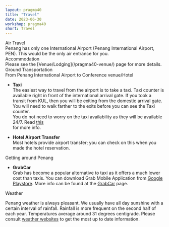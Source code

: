 ```yaml
---
layout: pragma40
title: "Travel"
date: 2023-06-30
workshop: pragma40
short: Travel
---
```


<div class="border40">Air Travel</div>
Penang has only one International Airport (Penang International Airport, PEN). 
This would be the only air entrance for you.

<div class="border40">Accommodation</div>
Please see the [Venue/Lodging](/pragma40-venue/) page for more details.

<div class="border40">Ground Transportation</div>

<div class="subtitle">From Penang International Airport to Conference venue/Hotel</div> 

- **Taxi** <br>
  The easiest way to travel from the airport is to take a taxi. Taxi counter is
  available right in front of the international arrival gate. If you took
  a transit from KUL, then you will be exiting from the domestic arrival gate.
  You will need to walk farther to the exits before you can see the Taxi counter. 
  <br>
  You do not need to worry on the taxi availability as they will be available
  24/7. Read [this](https://www.penangairportonline.com/penang-airport-transportation/)  
  for more info.

- **Hotel Airport Transfer** <br>
  Most hotels provide airport transfer; you can check on this when you made the
  hotel reservation.

<div class="border40">Getting around Penang</div>

- **GrabCar**<br>
Grab has become a popular alternative to taxi as it offers a much lower cost
than taxis. You can download Grab Mobile Application from [Google
Playstore](https://play.google.com/store/apps/details?id=com.grabtaxi.passenger&hl=en).
More info can be found at the [GrabCar](https://www.grab.com/my/car/) page.

<div class="border40">Weather</div>

Penang weather is always pleasant. We usually have all day sunshine with a
certain interval of rainfall. Rainfall is more frequent on the second half of each year. 
Temperatures average around 31 degrees centigrade. Please consult 
[weather websites](https://www.accuweather.com/en/my/penang-international-airport/4078_poi/october-weather/4078_poi)
to get the most up to date information.

